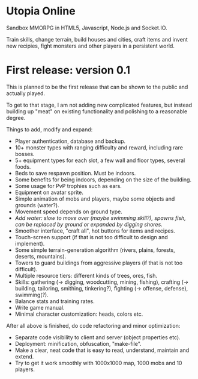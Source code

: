 Utopia Online
=============================
Sandbox MMORPG in HTML5, Javascript, Node.js and Socket.IO.

Train skills, change terrain, build houses and cities, craft items and invent new recipies, fight monsters and other players in a persistent world.


First release: version 0.1
=============================
This is planned to be the first release that can be shown to the public and actually played.

To get to that stage, I am not adding new complicated features, but instead building up "meat" on existing functionality and polishing to a reasonable degree.

Things to add, modify and expand:
- Player authentication, database and backup.
- 10+ monster types with ranging difficulty and reward, including rare bosses.
- 5+ equipment types for each slot, a few wall and floor types, several foods.
- Beds to save respawn position. Must be indoors.
- Some benefits for being indoors, depending on the size of the building.
- Some usage for PvP trophies such as ears.
- Equipment on avatar sprite.
- Simple animation of mobs and players, maybe some objects and grounds (water?).
- Movement speed depends on ground type.
- *Add water: slow to move over (maybe swimming skill?), spawns fish, can be replaced by ground or expanded by digging shores.*
- Smoother interface, "craft all", hot buttons for items and recipes.
- Touch-screen support (if that is not too difficult to design and implement).
- Some simple terrain-generation algorithm (rivers, plains, forests, deserts, mountains).
- Towers to guard buildings from aggressive players (if that is not too difficult).
- Multiple resource tiers: different kinds of trees, ores, fish.
- Skills: gathering (-> digging, woodcutting, mining, fishing), crafting (-> building, tailoring, smithing, tinkering?), fighting (-> offense, defense), swimming(?).
- Balance stats and training rates.
- Write game manual.
- Minimal character customization: heads, colors etc.

After all above is finished, do code refactoring and minor optimization:
- Separate code visibility to client and server (object properties etc).
- Deployment: minification, obfuscation, "make-file".
- Make a clear, neat code that is easy to read, understand, maintain and extend.
- Try to get it work smoothly with 1000x1000 map, 1000 mobs and 10 players.